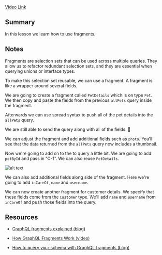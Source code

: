 [Video Link](https://egghead.io/lessons/graphql-reuse-graphql-selection-sets-with-fragments)

## Summary

In this lesson we learn how to use fragments.

## Notes

<TimeStamp start="0:00" end="0:10">

Fragments are selection sets that can be used across multiple queries. They allow us to refactor redundant selection sets, and they are essential when querying unions or interface types.

</TimeStamp>

<TimeStamp start="0:28" end="0:43">

To make this selection set reusable, we can use a fragment. A fragment is like a wrapper around several fields.

We are going to create a fragment called `PetDetails` which is on type `Pet`. We then copy and paste the fields from the previous `allPets` query inside the fragment.

</TimeStamp>

<TimeStamp start="0:44" end="0:49">

Afterwards we can use spread syntax to push all of the pet details into the `allPets` query.

</TimeStamp>

<TimeStamp start="0:50" end="0:53">

We are still able to send the query along with all of the fields. 🥳

</TimeStamp>

<TimeStamp start="0:54" end="1:04">

We can adjust the fragment and add additional fields such as `photo`. You'll see that the data returned from the `allPets` query now includes a thumbnail.

</TimeStamp>

<TimeStamp start="1:05" end="1:19">

Now we're going to add on to the to query a little bit. We are going to add `petById` and pass in "C-1". We can also reuse `PetDetails`.

![alt text](https://i.ibb.co/8cfpKXv/scrnli-1-24-2020-2-23-48-PM.png)

</TimeStamp>

<TimeStamp start="1:20" end="1:30">

We can also add additional fields along side of the fragment. Here we're going to add `inCareOf`, `name` and `username`.

</TimeStamp>

<TimeStamp start="1:31" end="1:52">

We can now create another fragment for customer details. We specify that these fields come from the `Customer` type. We'll add `name` and `username` from `inCareOf` and push those fields into the query.

</TimeStamp>

## Resources

- [GraphQL fragments explained (blog)](https://blog.logrocket.com/graphql-fragments-explained/)

- [How GraphQL Fragments Work (video)](https://www.youtube.com/watch?v=AAHR7eBKLU8)

- [How to query your schema with GraphQL fragments (blog)](https://atheros.ai/blog/how-to-query-your-schema-with-graphql-fragments)
